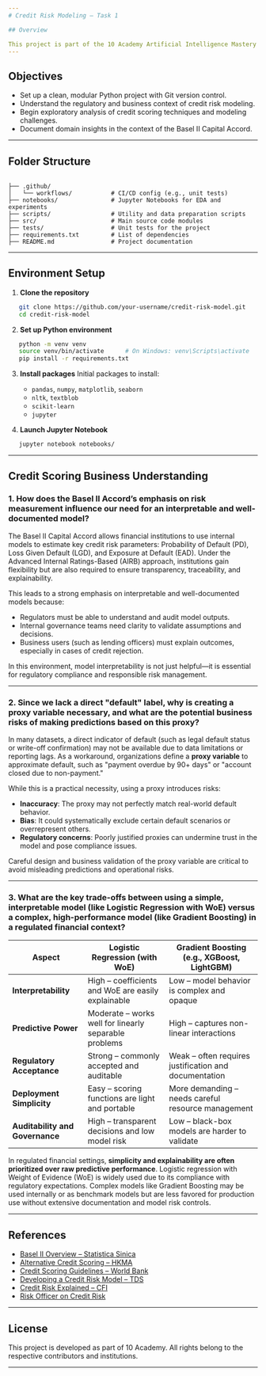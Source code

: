 ```yaml
---
# Credit Risk Modeling – Task 1

## Overview

This project is part of the 10 Academy Artificial Intelligence Mastery challenge. In Week 1, our objective is to understand the concept of **Credit Risk** and establish the foundational structure required to build credit risk models in a regulatory-compliant, interpretable, and well-documented manner.
---
```


## Objectives

- Set up a clean, modular Python project with Git version control.
- Understand the regulatory and business context of credit risk modeling.
- Begin exploratory analysis of credit scoring techniques and modeling challenges.
- Document domain insights in the context of the Basel II Capital Accord.

---

## Folder Structure

```

├── .github/
│   └── workflows/           # CI/CD config (e.g., unit tests)
├── notebooks/               # Jupyter Notebooks for EDA and experiments
├── scripts/                 # Utility and data preparation scripts
├── src/                     # Main source code modules
├── tests/                   # Unit tests for the project
├── requirements.txt         # List of dependencies
├── README.md                # Project documentation

```

---

## Environment Setup

1. **Clone the repository**

```bash
   git clone https://github.com/your-username/credit-risk-model.git
   cd credit-risk-model
```

2. **Set up Python environment**

```bash
   python -m venv venv
   source venv/bin/activate      # On Windows: venv\Scripts\activate
   pip install -r requirements.txt
```

3. **Install packages**
   Initial packages to install:

   - `pandas`, `numpy`, `matplotlib`, `seaborn`
   - `nltk`, `textblob`
   - `scikit-learn`
   - `jupyter`

4. **Launch Jupyter Notebook**

```bash
   jupyter notebook notebooks/
```

---

## Credit Scoring Business Understanding

### 1. How does the Basel II Accord’s emphasis on risk measurement influence our need for an interpretable and well-documented model?

The Basel II Capital Accord allows financial institutions to use internal models to estimate key credit risk parameters: Probability of Default (PD), Loss Given Default (LGD), and Exposure at Default (EAD). Under the Advanced Internal Ratings-Based (AIRB) approach, institutions gain flexibility but are also required to ensure transparency, traceability, and explainability.

This leads to a strong emphasis on interpretable and well-documented models because:

- Regulators must be able to understand and audit model outputs.
- Internal governance teams need clarity to validate assumptions and decisions.
- Business users (such as lending officers) must explain outcomes, especially in cases of credit rejection.

In this environment, model interpretability is not just helpful—it is essential for regulatory compliance and responsible risk management.

---

### 2. Since we lack a direct "default" label, why is creating a proxy variable necessary, and what are the potential business risks of making predictions based on this proxy?

In many datasets, a direct indicator of default (such as legal default status or write-off confirmation) may not be available due to data limitations or reporting lags. As a workaround, organizations define a **proxy variable** to approximate default, such as "payment overdue by 90+ days" or "account closed due to non-payment."

While this is a practical necessity, using a proxy introduces risks:

- **Inaccuracy**: The proxy may not perfectly match real-world default behavior.
- **Bias**: It could systematically exclude certain default scenarios or overrepresent others.
- **Regulatory concerns**: Poorly justified proxies can undermine trust in the model and pose compliance issues.

Careful design and business validation of the proxy variable are critical to avoid misleading predictions and operational risks.

---

### 3. What are the key trade-offs between using a simple, interpretable model (like Logistic Regression with WoE) versus a complex, high-performance model (like Gradient Boosting) in a regulated financial context?

| Aspect                          | Logistic Regression (with WoE)                        | Gradient Boosting (e.g., XGBoost, LightGBM)           |
| ------------------------------- | ----------------------------------------------------- | ----------------------------------------------------- |
| **Interpretability**            | High – coefficients and WoE are easily explainable    | Low – model behavior is complex and opaque            |
| **Predictive Power**            | Moderate – works well for linearly separable problems | High – captures non-linear interactions               |
| **Regulatory Acceptance**       | Strong – commonly accepted and auditable              | Weak – often requires justification and documentation |
| **Deployment Simplicity**       | Easy – scoring functions are light and portable       | More demanding – needs careful resource management    |
| **Auditability and Governance** | High – transparent decisions and low model risk       | Low – black-box models are harder to validate         |

In regulated financial settings, **simplicity and explainability are often prioritized over raw predictive performance**. Logistic regression with Weight of Evidence (WoE) is widely used due to its compliance with regulatory expectations. Complex models like Gradient Boosting may be used internally or as benchmark models but are less favored for production use without extensive documentation and model risk controls.

---

## References

- [Basel II Overview – Statistica Sinica](https://www3.stat.sinica.edu.tw/statistica/oldpdf/A28n535.pdf)
- [Alternative Credit Scoring – HKMA](https://www.hkma.gov.hk/media/eng/doc/key-functions/financial-infrastructure/alternative_credit_scoring.pdf)
- [Credit Scoring Guidelines – World Bank](https://thedocs.worldbank.org/en/doc/935891585869698451-0130022020/original/CREDITSCORINGAPPROACHESGUIDELINESFINALWEB.pdf)
- [Developing a Credit Risk Model – TDS](https://towardsdatascience.com/how-to-develop-a-credit-risk-model-and-scorecard-91335fc01f03)
- [Credit Risk Explained – CFI](https://corporatefinanceinstitute.com/resources/commercial-lending/credit-risk/)
- [Risk Officer on Credit Risk](https://www.risk-officer.com/Credit_Risk.htm)

---

## License

This project is developed as part of 10 Academy. All rights belong to the respective contributors and institutions.

---
